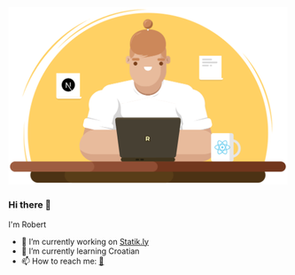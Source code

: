 <img width="550" src="https://github.com/RobertBroersma/RobertBroersma/blob/main/graphic.svg">


### Hi there 👋

I'm Robert

- 🔭 I’m currently working on [Statik.ly](https://statik.ly)
- 🌱 I’m currently learning Croatian
- 📫 How to reach me: [📧](mailto:robertbroersma@gmail.com)
